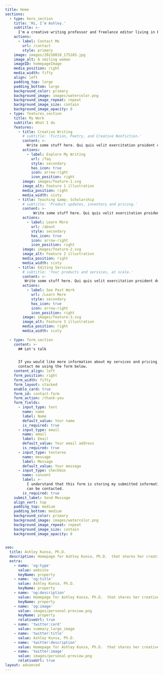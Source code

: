 ```yaml
---
title: Home
sections:
  - type: hero_section
    title: 'Hi, I’m Ashley.'
    subtitle: >-
      I'm a creative writing professor and freelance editor living in Billings, MT.
    actions:
      - label: Contact Me
        url: /contact
        style: primary
    image: images/20210818_175103.jpg
    image_alt: A smiling woman
    imageID: homepageImage
    media_position: right
    media_width: fifty
    align: left
    padding_top: large
    padding_bottom: large
    background_color: primary
    background_image: images/watercolor.png
    background_image_repeat: repeat
    background_image_size: contain
    background_image_opacity: 8
  - type: features_section
    title: My Work
    subtitle: What I do
    features:
      - title: Creative Writing
        # subtitle: 'Fiction, Poetry, and Creative Nonfiction.'
        content: >-
          Write some stuff here. Qui quis velit exercitation proident dolore in magna enim. Consectetur in excepteur pariatur aliqua duis. Nostrud minim qui dolor reprehenderit nisi id et laboris officia mollit adipisicing. 
        actions:
          - label: Explore My Writing
            url: /faq
            style: secondary
            has_icon: true
            icon: arrow-right
            icon_position: right
        image: images/feature-1.svg
        image_alt: Feature 1 illustration
        media_position: right
        media_width: sixty
      - title: Teaching &amp; Scholarship
        # subtitle: 'Product updates, inventory and pricing.'
        content: >-
             Write some stuff here. Qui quis velit exercitation proident dolore in magna enim. Consectetur in excepteur pariatur aliqua duis. Nostrud minim qui dolor reprehenderit nisi id et laboris officia mollit adipisicing. 
        actions:
          - label: Learn More
            url: /about
            style: secondary
            has_icon: true
            icon: arrow-right
            icon_position: right
        image: images/feature-2.svg
        image_alt: Feature 2 illustration
        media_position: right
        media_width: sixty
      - title: Editing Services
        # subtitle: 'Your products and services, at scale.'
        content: >-
         Write some stuff here. Qui quis velit exercitation proident dolore in magna enim. Consectetur in excepteur pariatur aliqua duis. Nostrud minim qui dolor reprehenderit nisi id et laboris officia mollit adipisicing. 
        actions:
          - label: See Past Work
            url: /Learn More
            style: secondary
            has_icon: true
            icon: arrow-right
            icon_position: right
        image: images/feature-3.svg
        image_alt: Feature 3 illustration
        media_position: right
        media_width: sixty
       
  - type: form_section
    content: >-
      ## Let's talk


      If you would like more information about my services and pricing, please
      contact me using the form below.
    content_align: left
    form_position: right
    form_width: fifty
    form_layout: stacked
    enable_card: true
    form_id: contact-form
    form_action: /thank-you
    form_fields:
      - input_type: text
        name: name
        label: Name
        default_value: Your name
        is_required: true
      - input_type: email
        name: email
        label: Email
        default_value: Your email address
        is_required: true
      - input_type: textarea
        name: message
        label: Message
        default_value: Your message
      - input_type: checkbox
        name: consent
        label: >-
          I understand that this form is storing my submitted information so I
          can be contacted.
        is_required: true
    submit_label: Send Message
    align_vert: top
    padding_top: medium
    padding_bottom: medium
    background_color: primary
    background_image: images/watercolor.png
    background_image_repeat: repeat
    background_image_size: contain
    background_image_opacity: 8
  
    
seo:
  title: Ashley Kunsa, Ph.D.
  description: Homepage for Ashley Kunsa, Ph.D.  that shares her creative writing, academic work, and editing services.
  extra:
    - name: 'og:type'
      value: website
      keyName: property
    - name: 'og:title'
      value: Ashley Kunsa, Ph.D.
      keyName: property
    - name: 'og:description'
      value: Homepage for Ashley Kunsa, Ph.D.  that shares her creative writing, academic work, and editing services.
      keyName: property
    - name: 'og:image'
      value: images/personal-preview.png
      keyName: property
      relativeUrl: true
    - name: 'twitter:card'
      value: summary_large_image
    - name: 'twitter:title'
      value: Ashley Kunsa, Ph.D.
    - name: 'twitter:description'
      value: Homepage for Ashley Kunsa, Ph.D.  that shares her creative writing, academic work, and editing services.
    - name: 'twitter:image'
      value: images/personal-preview.png
      relativeUrl: true
layout: advanced
---
```

